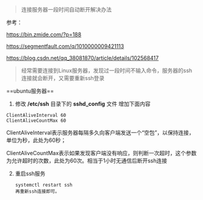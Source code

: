 > 连接服务器一段时间自动断开解决办法

参考：

<https://bin.zmide.com/?p=188>

<https://segmentfault.com/q/1010000009421113>

<https://blog.csdn.net/qq_38081870/article/details/102568417>

> 经常需要连接到Linux服务器，发现过一段时间不输入命令，服务器的ssh连接就会断开，又需要重新ssh登录

==ubuntu服务器== 

1. 修改 **/etc/ssh** 目录下的 **sshd_config** 文件  增加下面内容

```shell
ClientAliveInterval 60
ClientAliveCountMax 60
```

ClientAliveInterval表示服务器每隔多久向客户端发送一个“空包”，以保持连接，单位为秒，此处为60秒；

ClientAliveCountMax表示如果发现客户端没有响应，则判断一次超时，这个参数为允许超时的次数，此处为60次。相当于1小时无通信后断开ssh连接

2. 重启ssh服务

   ```shell
   systemctl restart ssh
   再重新ssh连接即可。
   ```

   
